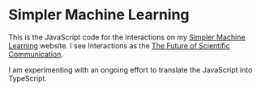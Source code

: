 # Simpler Machine Learning

This is the JavaScript code for the Interactions on my [Simpler Machine Learning](https://www.simplermachinelearning.com) website. I see Interactions 
as the [The Future of Scientific Communication](https://www.simplermachinelearning.com/interactions).

I am experimenting with an ongoing effort to translate the JavaScript into TypeScript.

